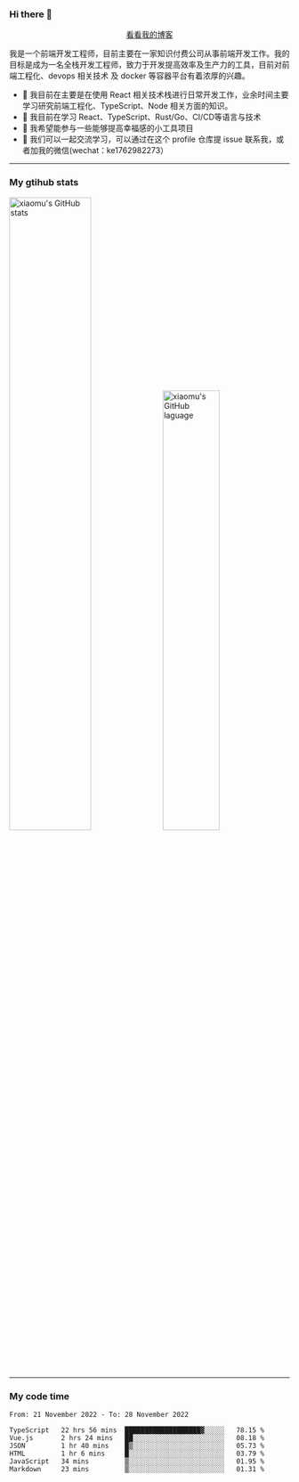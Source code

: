 ### Hi there 👋

<p align="center">
  <a href="https://blog.realjacket.site/">看看我的博客</a>
</p>

我是一个前端开发工程师，目前主要在一家知识付费公司从事前端开发工作。我的目标是成为一名全栈开发工程师，致力于开发提高效率及生产力的工具，目前对前端工程化、devops 相关技术 及 docker 等容器平台有着浓厚的兴趣。

- 🔭 我目前在主要是在使用 React 相关技术栈进行日常开发工作，业余时间主要学习研究前端工程化、TypeScript、Node 相关方面的知识。
- 🌱 我目前在学习 React、TypeScript、Rust/Go、CI/CD等语言与技术
- 👯 我希望能参与一些能够提高幸福感的小工具项目
- 💬 我们可以一起交流学习，可以通过在这个 profile 仓库提 issue 联系我，或者加我的微信(wechat：ke1762982273）

***

### My gtihub stats

<a><img src="https://github-readme-stats.vercel.app/api?username=real-jacket" title="xiaomu's GitHub stats" alt="xiaomu's GitHub stats" style="width:54%;"/></a>
<a><img src="https://github-readme-stats.vercel.app/api/top-langs/?username=real-jacket&layout=compact" title="xiaomu's GitHub laguage" alt="xiaomu's GitHub laguage" style="width:45%;"/><a/>

***

### My code time

<!--START_SECTION:waka-->

```text
From: 21 November 2022 - To: 28 November 2022

TypeScript   22 hrs 56 mins  ███████████████████▓░░░░░   78.15 %
Vue.js       2 hrs 24 mins   ██░░░░░░░░░░░░░░░░░░░░░░░   08.18 %
JSON         1 hr 40 mins    █▒░░░░░░░░░░░░░░░░░░░░░░░   05.73 %
HTML         1 hr 6 mins     █░░░░░░░░░░░░░░░░░░░░░░░░   03.79 %
JavaScript   34 mins         ▒░░░░░░░░░░░░░░░░░░░░░░░░   01.95 %
Markdown     23 mins         ▒░░░░░░░░░░░░░░░░░░░░░░░░   01.31 %
```

<!--END_SECTION:waka-->
